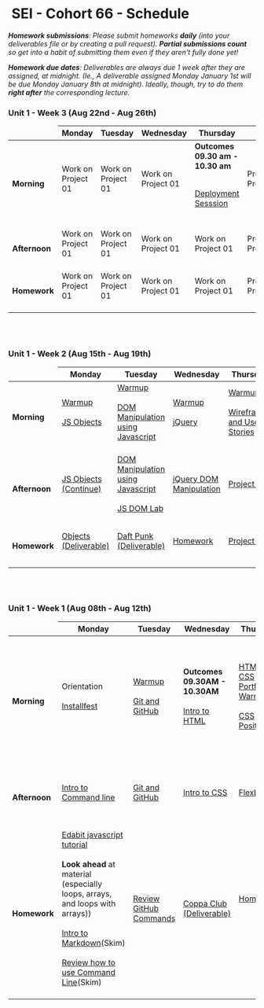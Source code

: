
<h1><img src="https://ga-dash.s3.amazonaws.com/production/assets/logo-9f88ae6c9c3871690e33280fcf557f33.png" alt="" style="max-width:100%;"></a> SEI - Cohort 66 - Schedule</h1>

<i><strong>Homework submissions</strong>: Please submit homeworks <strong>daily</strong> (into your deliverables file or by creating a pull request). <strong>Partial submissions count</strong> so get into a habit of submitting them even if they aren't fully done yet!</i>

<i><strong>Homework due dates</strong>: Deliverables are always due 1 week after they are assigned, at midnight. (Ie., A deliverable assigned Monday January 1st will be due Monday January 8th at midnight). Ideally, though, try to do them <strong>right after</strong> the corresponding lecture.</i>



### Unit 1 -  Week 3 (Aug 22nd - Aug 26th)

<table>
<thead>
<tr>
  <td></td>
  <th>Monday</th>
  <th>Tuesday</th>
  <th>Wednesday</th>
  <th>Thursday</th>
  <th>Friday</th>
</tr>
</thead>
<tbody>

<tr>
  <td><strong>Morning</strong></td>

<td>
   Work on Project 01</br></br>
  </td>

<td>
   Work on Project 01</br></br>
  </td>
<td>
   Work on Project 01</br></br>
  </td>
<td>
<strong> Outcomes 09.30 am - 10.30 am</strong> </br></br>

   <a href="Projects/Project-1/GitHubDeploy"> Deployment Sesssion </a> </br></br>
  </td>
<td>
   Project 01 Presentation</br></br>
  </td>

</tr>

<tr>
  <td><strong>Afternoon</strong></td>

<td>
   Work on Project 01</br></br>
  </td>

<td>
   Work on Project 01</br></br>
  </td>
<td>
   Work on Project 01</br></br>
  </td>
<td>
   Work on Project 01</br></br>
  </td>
<td>
   Project 01 Presentation</br></br>
  </td>

</tr>

<tr>
  <td><strong>Homework</strong></td>
  
<td>
   Work on Project 01</br></br>
  </td>

<td>
   Work on Project 01</br></br>
  </td>
<td>
   Work on Project 01</br></br>
  </td>
<td>
   Work on Project 01</br></br>
  </td>
<td>
   Project 01 Presentation</br></br>
  </td>

</tr>
</tbody>
</table>


<br>
</hr>
<br>


### Unit 1 -  Week 2 (Aug 15th - Aug 19th)

<table>
<thead>
<tr>
  <td></td>
  <th>Monday</th>
  <th>Tuesday</th>
  <th>Wednesday</th>
  <th>Thursday</th>
  <th>Friday</th>
</tr>
</thead>
<tbody>

<tr>
  <td><strong>Morning</strong></td>



  <td>
    <a href="Warmups/Week02/Day01/LeapYear/README.md">Warmup</a></br></br>
    <a href="Lessons/Week02/Day01/JSObjects/readme.md">JS Objects</a><br><br>
   
  </td>
  <td>
    <a href="Warmups/Week02/Day02/Scrabble.md">Warmup</a></br></br>
    <a href="Lessons/Week02/Day02/DOM/README.md">DOM Manipulation using Javascript</a></br></br>
  </td>
  <td>
  <a href="Warmups/Week02/Day03/readme.md">Warmup</a></br></br>
    <a href="Lessons/Week02/Day03/Jquery/README.md">jQuery</a></br></br>
  </td>
  <td>
  <a href="Warmups/Week02/Day04/readme.md">Warmup</a></br></br>
    <a href="Lessons/Week02/Day04/README.md">Wireframes and User Stories</a></br></br>
   
  </td>

  <td>
    Finalize Project 01 Idea
  </td>

</tr>

<tr>
  <td><strong>Afternoon</strong></td>



  <td>
      <a href="Lessons/Week02/Day01/JSObjects/readme.md">JS Objects (Continue) </a><br><br>
  </td>
  <td>
    <a href="Lessons/Week02/Day02/DOM/README.md">DOM Manipulation using Javascript</a></br></br>
     <a href="Lessons/Week02/Day02/DOM/Labs.md">JS DOM Lab</a></br></br>
  </td>
  <td>
          <a href="Lessons/Week02/Day03/Jquery/README.md">jQuery DOM Manipulation</a></br></br>
  </td>
  <td>
    <a href="Projects/Project-1/readme.md">Project 01</a></br></br>
  </td>

 <td>
    Finalize Project 01 Idea
  </td>

</tr>

<tr>
  <td><strong>Homework</strong></td>
  

<td>
   <a href="Homework/Week02/Day01/readme.md"> Objects (Deliverable)</a></br></br>
  </td>
<td>
   <a href="Homework/Week02/Day02/js-soundboard-start"> Daft Punk (Deliverable)</a></br></br>
  </td>
  <td>
   <a href=""> Homework </a></br></br>
  </td>
  <td>
   <a href="Projects/Project-1/readme.md">Project 01</a></br></br>
  </td>
 <td>
    Work on Project 01
  </td>

</tr>
</tbody>
</table>


<br>
</hr>
<br>

### Unit 1 -  Week 1 (Aug 08th - Aug 12th)

<table>
<thead>
<tr>
  <td></td>
  <th>Monday</th>
  <th>Tuesday</th>
  <th>Wednesday</th>
  <th>Thursday</th>
  <th>Friday</th>
</tr>
</thead>
<tbody>

<tr>
  <td><strong>Morning</strong></td>



  <td>
    Orientation</br><br>
    <a href="Lessons/Week01/Day01/installfest.md">Installfest</a><br><br>
  </td>
  <td>
    <a href="Warmups/Week01/Day02/README.md">Warmup</a></br></br>
    <a href="Lessons/Week01/Day02/Git-GitHub/README.md">Git and GitHub</a></br></br>
  </td>
  <td>
   <strong>Outcomes 09.30AM - 10.30AM</strong> <br><br>
    <a href="Lessons/Week01/Day03/html.md">Intro to HTML</a></br></br>
  </td>
  <td>
  <a href="Warmups/Week01/Day03/html&css-portfolio/README.md">HTML & CSS Portfolio Warmup</a></br></br>
    <a href="Lessons/Week01/Day04/css-positioning/README.md">CSS Positioning</a></br></br>
   
  </td>

<td>
   <a href="Warmups/Week01/Day05/HTML&CSS/">Warmup</a></br></br>
   <a href="Lessons/Week01/Day04/flexbox/README.md">Flexbox</a></br></br>
   <a href="Lessons/Week01/Day05/js-intro/README.md">Intro to JS</a></br></br>
     <a href="Lessons/Week01/Day05/js-arrays&loops/readme.md">JS Arrays, Loops</a></br></br>
     <a href="Lessons/Week01/Day05/js-arrays&loops/Exercises/loops/lap1.md">Loops LAB</a></br></br>
      <a href="Lessons/Week01/Day05/js-arrays%26loops/Exercises/arrays/lap1.md">Arrays LAB</a></br></br>
  </td>
</tr>

<tr>
  <td><strong>Afternoon</strong></td>

  


  <td>
    <a href="Lessons/Week01/Day01/CommandLine.md">Intro to Command line</a></br></br>
  </td>
  <td>
   <a href="Lessons/Week01/Day02/Git-GitHub/README.md">Git and GitHub</a></br></br>
   
  </td>
  <td>
          <a href="Lessons/Week01/Day03/css.md">Intro to CSS</a></br></br>
  </td>
  <td>
    <a href="Lessons/Week01/Day04/flexbox/README.md">Flexbox</a></br></br>
  </td>

<td>
 <a href="Lessons/Week01/Day05/js-functions/README.md">JS Functions</a></br></br>
 <a href="Lessons/Week01/Day05/js-functions/Lab.js">JS LAB (Deliverable)</a></br></br>

  </td>

</tr>

<tr>
  <td><strong>Homework</strong></td>
  

  <td>
    <a href="https://edabit.com/tutorial/javascript">Edabit javascript tutorial</a><br><br>
    <strong>Look ahead</strong> at material<br> (especially loops, arrays, and loops with arrays))<br><br>
    <a href="Lessons/Week01/Day01/Markdown-intro.md">Intro to Markdown</a>(Skim)</br></br>
    <a href="Lessons/Week01/Day01/CommandLine.md">Review how to use Command Line</a>(Skim)<br><br>
  </td>
  <td>
      <a href="https://education.github.com/git-cheat-sheet-education.pdf"> Review GitHub Commands </a></br></br>
  </td>
  <td>
   <a href="Homework/Week01/Day03/html-coppa-club/"> Coppa Club (Deliverable)</a></br></br>
  </td>
  <td>
   <a href=""> Homework </a></br></br></br></br>
  </td>

<td>
   <a href="Homework/Week01/Day04/airbnb/"> Airbnb (Deliverable)</a></br></br>
    <a href="Lessons/Week01/Day05/js-functions/Lab.js">JS LAB (Deliverable)</a></br></br>
  </td>

</tr>
</tbody>
</table>
